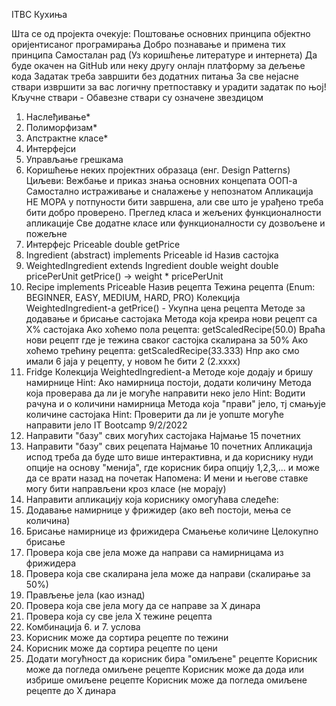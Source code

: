 ITBC Кухиња

Шта се од пројекта очекује:
Поштовање основних принципа објектно оријентисаног програмирања
Добро познавање и примена тих принципа
Самосталан рад (Уз коришћење литературе и интернета)
Да буде окачен на GitHub или неку другу онлајн платформу за дељење кода
Задатак треба завршити без додатних питања
За све нејасне ствари извршити за вас логичну претпоставку и урадити задатак по њој!
Кључне ствари - Обавезне ствари су означене звездицом
1. Наслеђивање*
2. Полиморфизам*
3. Апстрактне класе*
4. Интерфејси
5. Управљање грешкама
6. Коришћење неких пројектних образаца (енг. Design Patterns)
Циљеви:
Вежбање и приказ знања основних концепата ООП-а
Самостално истраживање и сналажење у непознатом
Апликација НЕ МОРА у потпуности бити завршена, али све што је урађено треба бити добро проверено.
Преглед класа и жељених функционалности апликације
Све додатне класе или функционалности су дозвољене и пожељне
0. Интерфејс Priceable
double getPrice
1. Ingredient (abstract) implements Priceable
id
Назив састојка
2. WeightedIngredient extends Ingredient
double weight
double pricePerUnit
getPrice() -> weight * pricePerUnit
3. Recipe implements Priceable
Назив рецепта
Тежина рецепта (Enum: BEGINNER, EASY, MEDIUM, HARD, PRO)
Колекција WeightedIngredient-а
getPrice() - Укупна цена рецепта
Методе за додавање и брисање састојака
Метода која креира нови рецепт са X% састојака
Ако хоћемо пола рецепта: getScaledRecipe(50.0)
Враћа нови рецепт где је тежина сваког састојка скалирана за 50%
Ако хоћемо трећину рецепта: getScaledRecipe(33.333)
Нпр ако смо имали 6 јаја у рецепту, у новом ће бити 2 (2.xxxx)
4. Fridge
Колекција WeightedIngredient-а
Методе које додају и бришу намирнице
Hint: Ако намирница постоји, додати количину
Метода која проверава да ли је могуће направити неко јело
Hint: Водити рачуна и о количини намирница
Метода која "прави" јело, тј смањује количине састојака
Hint: Проверити да ли је уопште могуће направити јело
IT Bootcamp 9/2/2022
5. Направити "базу" свих могућих састојака
Најмање 15 почетних
6. Направити "базу" свих рецепата
Најмање 10 почетних
Апликација испод треба да буде што више интерактивна, и да кориснику нуди опције на основу "менија", где корисник бира опцију 1,2,3,... и
може да се врати назад на почетак
Напомена: И мени и његове ставке могу бити направљени кроз класе (не морају)
7. Направити апликацију која кориснику омогућава следеће:
1. Додавање намирнице у фрижидер (ако већ постоји, мења се количина)
2. Брисање намирнице из фрижидера
Смањење количине
Целокупно брисање
3. Провера која све јела може да направи са намирницама из фрижидера
4. Провера која све скалирана јела може да направи (скалирање за 50%)
5. Прављење јела (као изнад)
6. Провера која све јела могу да се направе за X динара
7. Провера која су све јела X тежине рецепта
8. Комбинација 6. и 7. услова
9. Корисник може да сортира рецепте по тежини
10. Корисник може да сортира рецепте по цени
8. Додати могућност да корисник бира "омиљене" рецепте
Корисник може да погледа омиљене рецепте
Корисник може да дода или избрише омиљене рецепте
Корисник може да погледа омиљене рецепте до X динара
